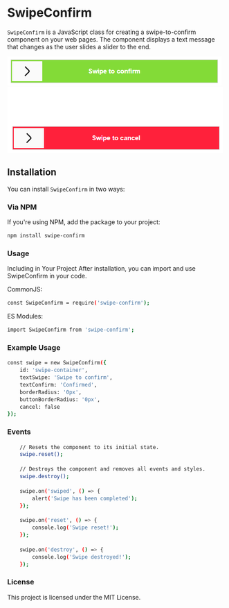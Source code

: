 # SwipeConfirm

`SwipeConfirm` is a JavaScript class for creating a swipe-to-confirm component on your web pages. The component displays a text message that changes as the user slides a slider to the end.

![Swipe confirm](swipe-confirm.png)
<br/>
![Swipe cancel](swipe-cancel.png)


## Installation

You can install `SwipeConfirm` in two ways:

### Via NPM

If you're using NPM, add the package to your project:

```bash
npm install swipe-confirm
``` 


### Usage
Including in Your Project
After installation, you can import and use SwipeConfirm in your code.

CommonJS:
```bash
const SwipeConfirm = require('swipe-confirm');
``` 

ES Modules:
```bash
import SwipeConfirm from 'swipe-confirm';
``` 
### Example Usage

```bash
const swipe = new SwipeConfirm({
    id: 'swipe-container', 
    textSwipe: 'Swipe to confirm', 
    textConfirm: 'Confirmed', 
    borderRadius: '0px', 
    buttonBorderRadius: '0px',
	cancel: false
});
``` 

### Events

```bash
    // Resets the component to its initial state.
	swipe.reset();

	// Destroys the component and removes all events and styles.
	swipe.destroy();	

    swipe.on('swiped', () => {
		alert('Swipe has been completed');
	});
	
	swipe.on('reset', () => {
		console.log('Swipe reset!');
	});

	swipe.on('destroy', () => {
		console.log('Swipe destroyed!');
	});

``` 

### License

This project is licensed under the MIT License.
